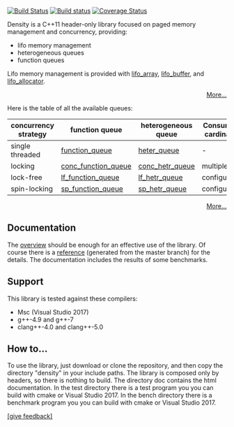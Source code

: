 [![Build Status](https://travis-ci.org/giucamp/density.svg?branch=master)](https://travis-ci.org/giucamp/density)
[![Build status](https://ci.appveyor.com/api/projects/status/td8xk69gswc6vuct?svg=true)](https://ci.appveyor.com/project/GiuseppeCampana/density)
[![Coverage Status](https://coveralls.io/repos/github/giucamp/density/badge.svg)](https://coveralls.io/github/giucamp/density)

Density is a C++11 header-only library focused on paged memory management and concurrency, providing:

- lifo memory management
- heterogeneous queues
- function queues

Lifo memory management is provided with [lifo_array](http://giucamp.github.io/density/doc/html/classdensity_1_1lifo__array.html), [lifo_buffer](http://giucamp.github.io/density/doc/html/classdensity_1_1lifo__buffer.html), and [lifo_allocator](http://giucamp.github.io/density/doc/html/classdensity_1_1lifo__allocator.html).

<p align="right"><a href="http://giucamp.github.io/density/doc/html/index.html#lifo">More...</a></p>

Here is the table of all the available queues:

concurrency strategy|function queue|heterogeneous queue|Consumers cardinality|Producers cardinality
--------------- |------------------ |--------------------|--------------------|--------------------
single threaded   |[function_queue](http://giucamp.github.io/density/doc/html/classdensity_1_1function__queue.html)      |[heter_queue](http://giucamp.github.io/density/doc/html/classdensity_1_1heter__queue.html)| - | -
locking         |[conc_function_queue](http://giucamp.github.io/density/doc/html/classdensity_1_1conc__function__queue.html) |[conc_hetr_queue](http://giucamp.github.io/density/doc/html/classdensity_1_1conc__heter__queue.html)|multiple|multiple
lock-free       |[lf_function_queue](http://giucamp.github.io/density/doc/html/classdensity_1_1lf__function__queue.html) |[lf_hetr_queue](http://giucamp.github.io/density/doc/html/classdensity_1_1lf__heter__queue.html)|configurable|configurable
spin-locking    |[sp_function_queue](http://giucamp.github.io/density/doc/html/classdensity_1_1sp__function__queue.html) |[sp_hetr_queue](http://giucamp.github.io/density/doc/html/classdensity_1_1sp__heter__queue.html)|configurable|configurable

<p align="right"><a href="http://giucamp.github.io/density/doc/html/index.html#queues">More...</a></p>

## Documentation
The [overview](http://giucamp.github.io/density/doc/html/index.html) should be enough for an effective use of the library. Of course there is a [reference](http://giucamp.github.io/density/doc/html/annotated.html) (generated from the master branch) for the details. The documentation includes the results of some benchmarks. 

## Support
This library is tested against these compilers:
- Msc (Visual Studio 2017)
- g++-4.9 and g++-7
- clang++-4.0 and clang++-5.0

## How to...
To use the library, just download or clone the repository, and then copy the directory "density" in your include paths. The library is composed only by headers, so there is nothing to build. The directory doc contains the html documentation.
In the test directory there is a test program you you can build with cmake or Visual Studio 2017.
In the bench directory there is a benchmark program you you can build with cmake or Visual Studio 2017.

<a href="mailto:giu.campana@gmail.com">[give feedback]</a>
